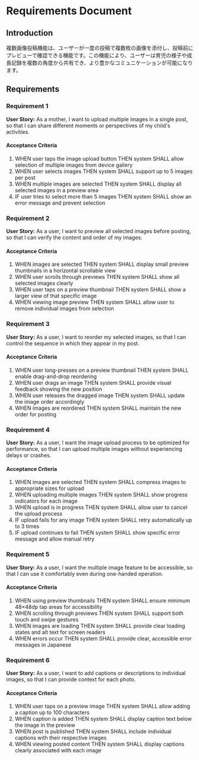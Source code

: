 # Requirements Document

## Introduction

複数画像投稿機能は、ユーザーが一度の投稿で複数枚の画像を添付し、投稿前にプレビューで確認できる機能です。この機能により、ユーザーは育児の様子や成長記録を複数の角度から共有でき、より豊かなコミュニケーションが可能になります。

## Requirements

### Requirement 1

**User Story:** As a mother, I want to upload multiple images in a single post, so that I can share different moments or perspectives of my child's activities.

#### Acceptance Criteria

1. WHEN user taps the image upload button THEN system SHALL allow selection of multiple images from device gallery
2. WHEN user selects images THEN system SHALL support up to 5 images per post
3. WHEN multiple images are selected THEN system SHALL display all selected images in a preview area
4. IF user tries to select more than 5 images THEN system SHALL show an error message and prevent selection

### Requirement 2

**User Story:** As a user, I want to preview all selected images before posting, so that I can verify the content and order of my images.

#### Acceptance Criteria

1. WHEN images are selected THEN system SHALL display small preview thumbnails in a horizontal scrollable view
2. WHEN user scrolls through previews THEN system SHALL show all selected images clearly
3. WHEN user taps on a preview thumbnail THEN system SHALL show a larger view of that specific image
4. WHEN viewing image preview THEN system SHALL allow user to remove individual images from selection

### Requirement 3

**User Story:** As a user, I want to reorder my selected images, so that I can control the sequence in which they appear in my post.

#### Acceptance Criteria

1. WHEN user long-presses on a preview thumbnail THEN system SHALL enable drag-and-drop reordering
2. WHEN user drags an image THEN system SHALL provide visual feedback showing the new position
3. WHEN user releases the dragged image THEN system SHALL update the image order accordingly
4. WHEN images are reordered THEN system SHALL maintain the new order for posting

### Requirement 4

**User Story:** As a user, I want the image upload process to be optimized for performance, so that I can upload multiple images without experiencing delays or crashes.

#### Acceptance Criteria

1. WHEN images are selected THEN system SHALL compress images to appropriate sizes for upload
2. WHEN uploading multiple images THEN system SHALL show progress indicators for each image
3. WHEN upload is in progress THEN system SHALL allow user to cancel the upload process
4. IF upload fails for any image THEN system SHALL retry automatically up to 3 times
5. IF upload continues to fail THEN system SHALL show specific error message and allow manual retry

### Requirement 5

**User Story:** As a user, I want the multiple image feature to be accessible, so that I can use it comfortably even during one-handed operation.

#### Acceptance Criteria

1. WHEN using preview thumbnails THEN system SHALL ensure minimum 48×48dp tap areas for accessibility
2. WHEN scrolling through previews THEN system SHALL support both touch and swipe gestures
3. WHEN images are loading THEN system SHALL provide clear loading states and alt text for screen readers
4. WHEN errors occur THEN system SHALL provide clear, accessible error messages in Japanese

### Requirement 6

**User Story:** As a user, I want to add captions or descriptions to individual images, so that I can provide context for each photo.

#### Acceptance Criteria

1. WHEN user taps on a preview image THEN system SHALL allow adding a caption up to 100 characters
2. WHEN caption is added THEN system SHALL display caption text below the image in the preview
3. WHEN post is published THEN system SHALL include individual captions with their respective images
4. WHEN viewing posted content THEN system SHALL display captions clearly associated with each image